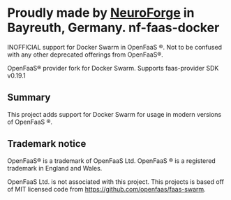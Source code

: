 Proudly made by [NeuroForge](https://neuroforge.de/) in Bayreuth, Germany.
nf-faas-docker
===========

INOFFICIAL support for Docker Swarm in OpenFaaS ®. Not to be confused with any other deprecated offerings from OpenFaaS®.

OpenFaaS® provider fork for Docker Swarm. Supports faas-provider SDK v0.19.1
## Summary

This project adds support for Docker Swarm for usage in modern versions of OpenFaaS ®.

## Trademark notice

OpenFaaS® is a trademark of OpenFaaS Ltd. OpenFaaS ® is a registered trademark in England and Wales.

OpenFaaS Ltd. is not associated with this project. This projects is based off of MIT licensed code from https://github.com/openfaas/faas-swarm.
